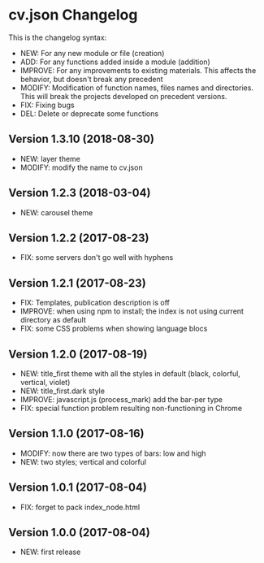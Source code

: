 # cv.json Changelog

This is the changelog syntax:
* NEW: For any new module or file (creation)
* ADD: For any functions added inside a module (addition)
* IMPROVE: For any improvements to existing materials.
This affects the behavior, but doesn't break any precedent
* MODIFY: Modification of function names, files names and directories.
This will break the projects developed on precedent versions.
* FIX: Fixing bugs
* DEL: Delete or deprecate some functions

## Version 1.3.10 (2018-08-30)
* NEW: layer theme
* MODIFY: modify the name to cv.json

## Version 1.2.3 (2018-03-04)
* NEW: carousel theme

## Version 1.2.2 (2017-08-23)
* FIX: some servers don't go well with hyphens

## Version 1.2.1 (2017-08-23)

* FIX: Templates, publication description is off
* IMPROVE: when using npm to install; the index is not using current directory as default
* FIX: some CSS problems when showing language blocs

## Version 1.2.0 (2017-08-19)

* NEW: title_first theme with all the styles in default (black, colorful, vertical, violet)
* NEW: title_first.dark style
* IMPROVE: javascript.js (process_mark) add the bar-per type
* FIX: special function problem resulting non-functioning in Chrome

## Version 1.1.0 (2017-08-16)

* MODIFY: now there are two types of bars: low and high
* NEW: two styles; vertical and colorful

## Version 1.0.1 (2017-08-04)

* FIX: forget to pack index_node.html

## Version 1.0.0 (2017-08-04)

* NEW: first release
